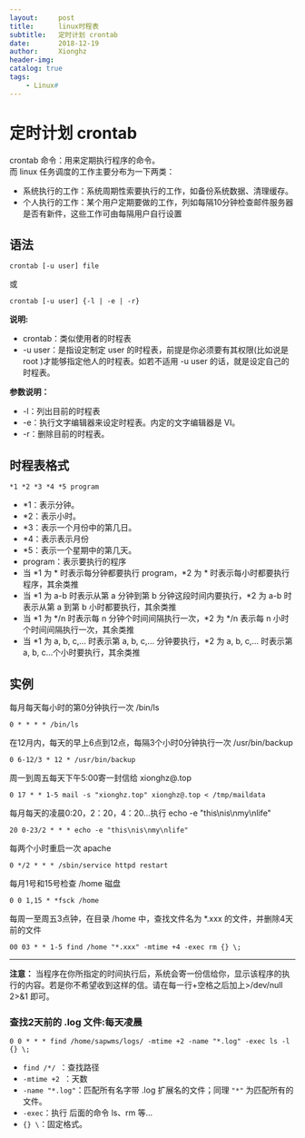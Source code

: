 ```yaml
---
layout:     post
title:      linux时程表
subtitle:   定时计划 crontab
date:       2018-12-19
author:     Xionghz
header-img: 
catalog: true
tags:
    - Linux#
---
```


# 定时计划 crontab

crontab 命令：用来定期执行程序的命令。</br>
而 linux 任务调度的工作主要分布为一下两类：

* 系统执行的工作：系统周期性索要执行的工作，如备份系统数据、清理缓存。
* 个人执行的工作：某个用户定期要做的工作，列如每隔10分钟检查邮件服务器是否有新件，这些工作可由每隔用户自行设置

## 语法

	crontab [-u user] file
或

	crontab [-u user] {-l | -e | -r}

<b>说明:</b>

* crontab：类似使用者的时程表
* -u user：是指设定制定 user 的时程表，前提是你必须要有其权限(比如说是 root )才能够指定他人的时程表。如若不适用 -u user 的话，就是设定自己的时程表。

<b>参数说明：</b>

* -l：列出目前的时程表
* -e：执行文字编辑器来设定时程表。内定的文字编辑器是 VI。
* -r：删除目前的时程表。

## 时程表格式

	*1 *2 *3 *4 *5 program

* *1：表示分钟。
* *2：表示小时。
* *3：表示一个月份中的第几日。
* *4：表示表示月份
* *5：表示一个星期中的第几天。
* program：表示要执行的程序
* 当 *1 为 * 时表示每分钟都要执行 program，*2 为 * 时表示每小时都要执行程序，其余类推
* 当 *1 为 a-b 时表示从第 a 分钟到第 b 分钟这段时间内要执行，*2 为 a-b 时表示从第 a 到第 b 小时都要执行，其余类推
* 当 *1 为 */n 时表示每 n 分钟个时间间隔执行一次，*2 为 */n 表示每 n 小时个时间间隔执行一次，其余类推
* 当 *1 为 a, b, c,... 时表示第 a, b, c,... 分钟要执行，*2 为 a, b, c,... 时表示第 a, b, c...个小时要执行，其余类推

## 实例

每月每天每小时的第0分钟执行一次 /bin/ls

	0 * * * * /bin/ls

在12月内，每天的早上6点到12点，每隔3个小时0分钟执行一次 /usr/bin/backup

	0 6-12/3 * 12 * /usr/bin/backup

周一到周五每天下午5:00寄一封信给 xionghz@.top

	0 17 * * 1-5 mail -s "xionghz.top" xionghz@.top < /tmp/maildata

每月每天的凌晨0:20，2：20，4：20...执行 echo -e "this\nis\nmy\nlife"

	20 0-23/2 * * * echo -e "this\nis\nmy\nlife"

每两个小时重启一次 apache

	0 */2 * * * /sbin/service httpd restart

每月1号和15号检查 /home 磁盘

	0 0 1,15 * *fsck /home

每周一至周五3点钟，在目录 /home 中，查找文件名为 *.xxx 的文件，并删除4天前的文件

	00 03 * * 1-5 find /home "*.xxx" -mtime +4 -exec rm {} \;


---

<b>注意：</b>
当程序在你所指定的时间执行后，系统会寄一份信给你，显示该程序的执行的内容。若是你不希望收到这样的信。请在每一行+空格之后加上>/dev/null 2>&1 即可。

### 查找2天前的 .log 文件:每天凌晨
	0 0 * * * find /home/sapwms/logs/ -mtime +2 -name "*.log" -exec ls -l {} \;

* ```find /*/ ```：查找路径
* ```-mtime +2 ```：天数
* ```-name "*.log"```：匹配所有名字带 .log 扩展名的文件；同理 ```"*"``` 为匹配所有的文件。
* ```-exec```：执行 后面的命令 ls、rm 等...
* ```{} \```：固定格式。